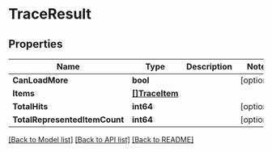 # TraceResult

## Properties

Name | Type | Description | Notes
------------ | ------------- | ------------- | -------------
**CanLoadMore** | **bool** |  | [optional] 
**Items** | [**[]TraceItem**](TraceItem.md) |  | 
**TotalHits** | **int64** |  | [optional] 
**TotalRepresentedItemCount** | **int64** |  | [optional] 

[[Back to Model list]](../README.md#documentation-for-models) [[Back to API list]](../README.md#documentation-for-api-endpoints) [[Back to README]](../README.md)



